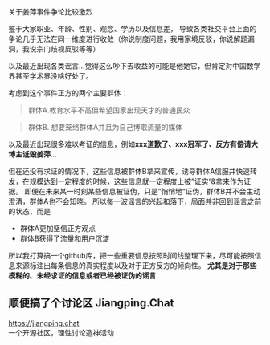 关于姜萍事件争论比较激烈

鉴于大家职业、年龄、性别、观念、学历以及信息差，
导致各类社交平台上面的争论几乎无法在同一维度进行收敛（你说制度问题，我用家境反驳，你说解题漏洞，我说宗门歧视反驳等等）

以及最近出现各类谣言...觉得这么吵下去收益的可能是他她它，但肯定对中国数学界甚至学术界没啥好处了。


考虑到这个事件正方的两个主要群体：
> 群体A.教育水平不高但希望国家出现天才的普通民众

> 群体B.  想要笼络群体A并且为自己博取流量的媒体

以及最近出现很多难以考证的信息，例如**xxx道歉了、xxx冠军了、反方有偿请大博主诋毁姜萍**...

但在还没有求证的情况下，这些信息被群体B拿来宣传，诱导群体A信服并快速转发，在规模达到一定程度的时候，这些信息就一定程度上被”证实“&拿来作为证据。
即便在未来某一时刻某些信息被证伪，只是”悄悄地“证伪，群体B并不会主动澄清，群体A也不会知晓。
所以每一波谣言的兴起和落下，局面并非回到谣言之前的状态，而是
* 群体A更加坚信正方观点
* 群体B获得了流量和用户沉淀

所以我打算搞一个github库，把一些重要信息按照时间线整理下来，尽可能按照信息来源标注出每条信息的真实程度以及对于正方反方的倾向性。
**尤其是对于那些模糊的、未经求证的信息或者已经被证伪的谣言**


## 顺便搞了个讨论区 Jiangping.Chat
https://jiangping.chat   
一个开源社区，理性讨论造神活动
